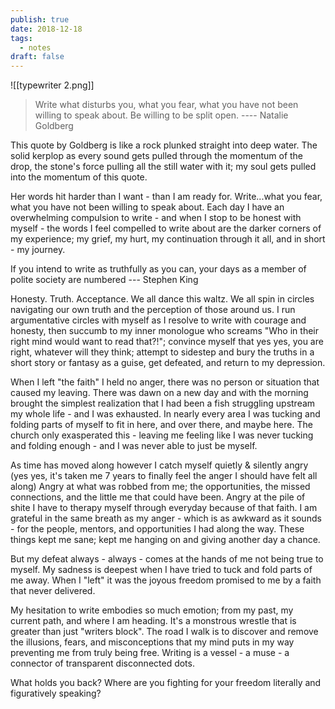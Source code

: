 ```yaml
---
publish: true
date: 2018-12-18
tags:
  - notes
draft: false
---
```

![[typewriter 2.png]]
> Write what disturbs you, what you fear, what you have not been willing to speak about. Be willing to be split open. ---- Natalie Goldberg

This quote by Goldberg is like a rock plunked straight into deep water. The solid kerplop as every sound gets pulled through the momentum of the drop, the stone's force pulling all the still water with it; my soul gets pulled into the momentum of this quote.

Her words hit harder than I want - than I am ready for. Write...what you fear, what you have not been willing to speak about. Each day I have an overwhelming compulsion to write - and when I stop to be honest with myself - the words I feel compelled to write about are the darker corners of my experience; my grief, my hurt, my continuation through it all, and in short - my journey.

If you intend to write as truthfully as you can, your days as a member of polite society are numbered --- Stephen King

Honesty. Truth. Acceptance. We all dance this waltz. We all spin in circles navigating our own truth and the perception of those around us. I run argumentative circles with myself as I resolve to write with courage and honesty, then succumb to my inner monologue who screams "Who in their right mind would want to read that?!"; convince myself that yes yes, you are right, whatever will they think; attempt to sidestep and bury the truths in a short story or fantasy as a guise, get defeated, and return to my depression.

When I left "the faith" I held no anger, there was no person or situation that caused my leaving. There was dawn on a new day and with the morning brought the simplest realization that I had been a fish struggling upstream my whole life - and I was exhausted. In nearly every area I was tucking and folding parts of myself to fit in here, and over there, and maybe here. The church only exasperated this - leaving me feeling like I was never tucking and folding enough - and I was never able to just be myself.

As time has moved along however I catch myself quietly & silently angry (yes yes, it's taken me 7 years to finally feel the anger I should have felt all along) Angry at what was robbed from me; the opportunities, the missed connections, and the little me that could have been. Angry at the pile of shite I have to therapy myself through everyday because of that faith. I am grateful in the same breath as my anger - which is as awkward as it sounds - for the people, mentors, and opportunities I had along the way. These things kept me sane; kept me hanging on and giving another day a chance.

But my defeat always - always - comes at the hands of me not being true to myself. My sadness is deepest when I have tried to tuck and fold parts of me away. When I "left" it was the joyous freedom promised to me by a faith that never delivered.

My hesitation to write embodies so much emotion; from my past, my current path, and where I am heading. It's a monstrous wrestle that is greater than just "writers block". The road I walk is to discover and remove the illusions, fears, and misconceptions that my mind puts in my way preventing me from truly being free. Writing is a vessel - a muse - a connector of transparent disconnected dots.

What holds you back? Where are you fighting for your freedom literally and figuratively speaking?
